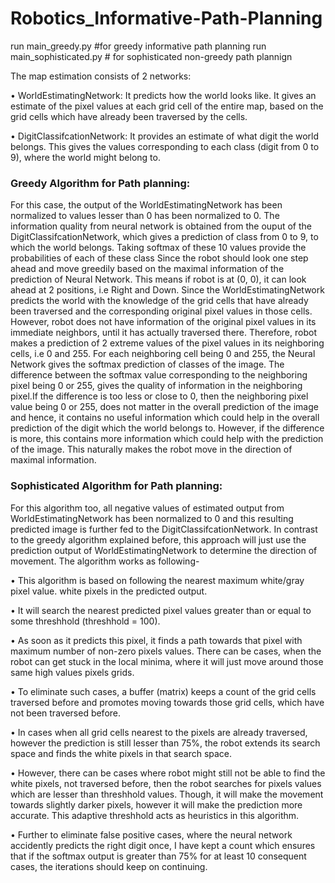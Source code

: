 # Robotics_Informative-Path-Planning

run main_greedy.py #for greedy informative path planning
run main_sophisticated.py # for sophisticated non-greedy path plannign

The map estimation consists of 2 networks:

• WorldEstimatingNetwork: It predicts how the world
looks like. It gives an estimate of the pixel values at
each grid cell of the entire map, based on the grid cells
which have already been traversed by the cells.

• DigitClassifcationNetwork: It provides an estimate of
what digit the world belongs. This gives the values corresponding to each class (digit from 0 to 9), where
the world might belong to. 

### Greedy Algorithm for Path planning:
For this case, the output of the WorldEstimatingNetwork
has been normalized to values lesser than 0 has been normalized to 0. The information quality from neural network
is obtained from the ouput of the DigitClassifcationNetwork,
which gives a prediction of class from 0 to 9, to which the
world belongs. Taking softmax of these 10 values provide
the probabilities of each of these class Since the robot should look one step ahead and move
greedily based on the maximal information of the prediction
of Neural Network. This means if robot is at (0, 0), it
can look ahead at 2 positions, i.e Right and Down. Since
the WorldEstimatingNetwork predicts the world with the
knowledge of the grid cells that have already been traversed
and the corresponding original pixel values in those cells.
However, robot does not have information of the original
pixel values in its immediate neighbors, until it has actually
traversed there. Therefore, robot makes a prediction of 2
extreme values of the pixel values in its neighboring cells,
i.e 0 and 255. For each neighboring cell being 0 and 255,
the Neural Network gives the softmax prediction of classes
of the image. The difference between the softmax value
corresponding to the neighboring pixel being 0 or 255,
gives the quality of information in the neighboring pixel.If
the difference is too less or close to 0, then the neighboring
pixel value being 0 or 255, does not matter in the overall
prediction of the image and hence, it contains no useful
information which could help in the overall prediction of the
digit which the world belongs to. However, if the difference
is more, this contains more information which could help
with the prediction of the image. This naturally makes the
robot move in the direction of maximal information.

### Sophisticated Algorithm for Path planning:

For this algorithm too, all negative values of estimated
output from WorldEstimatingNetwork has been normalized
to 0 and this resulting predicted image is further fed to the
DigitClassifcationNetwork. In contrast to the greedy algorithm explained before, this approach will just use the prediction output of WorldEstimatingNetwork to determine the
direction of movement. The algorithm works as following-

• This algorithm is based on following the nearest maximum white/gray pixel value. white pixels in the predicted output.

• It will search the nearest predicted pixel values greater
than or equal to some threshhold (threshhold = 100).

• As soon as it predicts this pixel, it finds a path towards
that pixel with maximum number of non-zero pixels
values. There can be cases, when the robot can get stuck
in the local minima, where it will just move around
those same high values pixels grids.

• To eliminate such cases, a buffer (matrix) keeps a count
of the grid cells traversed before and promotes moving
towards those grid cells, which have not been traversed
before.

• In cases when all grid cells nearest to the pixels are
already traversed, however the prediction is still lesser
than 75%, the robot extends its search space and finds
the white pixels in that search space.

• However, there can be cases where robot might still not
be able to find the white pixels, not traversed before,
then the robot searches for pixels values which are
lesser than threshhold values. Though, it will make the
movement towards slightly darker pixels, however it
will make the prediction more accurate. This adaptive
threshhold acts as heuristics in this algorithm.

• Further to eliminate false positive cases, where the
neural network accidently predicts the right digit once,
I have kept a count which ensures that if the softmax
output is greater than 75% for at least 10 consequent
cases, the iterations should keep on continuing.
